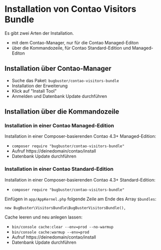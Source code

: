 # Installation von Contao Visitors Bundle

Es gibt zwei Arten der Installation.

* mit dem Contao-Manager, nur für die Contao Managed-Editon
* über die Kommandozeile, für Contao Standard-Edition und Managed-Editon


## Installation über Contao-Manager

* Suche das Paket: `bugbuster/contao-visitors-bundle`
* Installation der Erweiterung
* Klick auf "Install Tool"
* Anmelden und Datenbank Update durchführen


## Installation über die Kommandozeile

### Installation in einer Contao Managed-Edition

Installation in einer Composer-basierenden Contao 4.3+ Managed-Edition:

* `composer require "bugbuster/contao-visitors-bundle"`
* Aufruf https://deinedomain/contao/install
* Datenbank Update durchführen


### Installation in einer Contao Standard-Edition

Installation in einer Composer-basierenden Contao 4.3+ Standard-Edition:

* `composer require "bugbuster/contao-visitors-bundle"`

Einfügen in `app/AppKernel.php` folgende Zeile am Ende des Array `$bundles`:

`new BugBuster\VisitorsBundle\BugBusterVisitorsBundle(),`

Cache leeren und neu anlegen lassen:

* `bin/console cache:clear --env=prod --no-warmup`
* `bin/console cache:warmup --env=prod`
* Aufruf https://deinedomain/contao/install
* Datenbank Update durchführen
